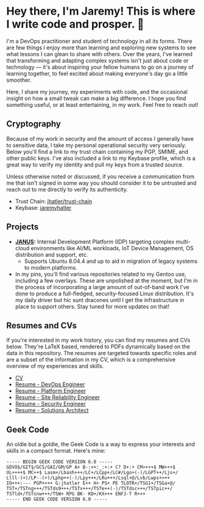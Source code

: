 <!-- Copyright (C) 2025 Jaremy Hatler -->
<!-- SPDX-License-Identifier: CC-BY-4.0 -->

# Hey there, I'm Jaremy! This is where I write code and prosper. 🖖

I'm a DevOps practitioner and student of technology in all its forms. There are few things I enjoy more than learning
and exploring new systems to see what lessons I can glean to share with others. Over the years, I've learned
that transforming and adapting complex systems isn't just about code or technology — it's about inspiring your fellow
humans to go on a journey of learning together, to feel excited about making everyone's day go a little smoother.

Here, I share my journey, my experiments with code, and the occasional insight on how a small tweak can make a big
difference. I hope you find something useful, or at least entertaining, in my work. Feel free to reach out!

## Cryptography

Because of my work in security and the amount of access I generally have to sensitive data, I take my personal
operational security very seriously. Below you'll find a link to my trust chain containing my PGP, SMIME, and other
public keys. I've also included a link to my Keybase profile, which is a great way to verify my identity and
pull my keys from a trusted source.

Unless otherwise noted or discussed, if you receive a communication from me that isn't signed in some way you should
consider it to be untrusted and reach out to me directly to verify its authenticity.

- Trust Chain: [jhatler/trust-chain](https://github.com/jhatler/trust-chain)
- Keybase: [jaremyhatler](https://keybase.io/jaremyhatler)

## Projects

- **[JANUS](https://github.com/jhatler/janus):** Internal Development Platform (IDP) targeting
  complex multi-cloud environments like AI/ML workloads, IoT Device Management, OS distribution
  and support, etc.
  - Supports Ubuntu 8.04.4 and up to aid in migration of legacy systems to modern platforms.
- In my pins, you'll find various repositories related to my Gentoo use, including a few overlays.
  These are unpolished at the moment, but I'm in the process of incorporating a large amount
  of out-of-band work I've done to produce a full-fledged, security-focused Linux distribution.
  It's my daily driver but hic sunt dracones until I get the infrastructure in place to support
  others. Stay tuned for more updates on that!

## Resumes and CVs

If you're interested in my work history, you can find my resumes and CVs below. They're LaTeX based, rendered
to PDFs dynamically based on the data in this repository. The resumes are targeted towards specific roles and are a
subset of the information in my CV, which is a comprehensive overview of my experiences and skills.

- [CV](https://cv.jhatler.com/)
- [Resume - DevOps Engineer](https://resume.jhatler.com/devops)
- [Resume - Platform Engineer](https://resume.jhatler.com/platform)
- [Resume - Site Reliability Engineer](https://resume.jhatler.com/sre)
- [Resume - Security Engineer](https://resume.jhatler.com/security)
- [Resume - Solutions Architect](https://resume.jhatler.com/architect)

## Geek Code

An oldie but a goldie, the Geek Code is a way to express your interests and skills in a compact format. Here's mine:

```text
----- BEGIN GEEK CODE VERSION 6.0 -----
GDVO$/GIT$/GCS/GAI/GM/GP A+ B-:++:_:+:+ C? D+:+ CM++++$ MW+++$
UL++++$ MC++$ Lasm+/Lbash+++/LC+/LCpp+/LC#/Lgo+(-)/LGPT++/Ljs+/
Llll-(+)/LP--(+)/Lphp++(-)/Lpy+++/LRu+++/Lsql+@/Lvb/Lwps+>++
IO+++:--- PGP++++ G:jhatler E++ H+ PS+ PE TLOTR+/TSG1+/TSGa+@/
TST+/TSTng+++/TSTds9+++/TSTv+++/TSTe++(-)/TSTdsc+++/TSTpic++/
TSTld+/TSTsnw+++/TSW+ RPG BK- KD+/KX+++ ENFJ-T R+++
----- END GEEK CODE VERSION 6.0 -----
```
